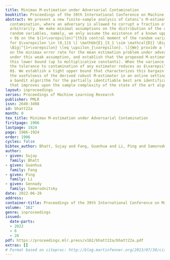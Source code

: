 ```yaml
---
title: Minimax M-estimation under Adversarial Contamination
booktitle: Proceedings of the 39th International Conference on Machine Learning
abstract: We present a new finite-sample analysis of Catoni’s M-estimator under adversarial
  contamination, where an adversary is allowed to corrupt a fraction of the samples
  arbitrarily. We make minimal assumptions on the distribution of the uncontaminated
  random variables, namely, we only assume the existence of a known upper bound $\upsilon_{\varepsilon}
  > 0$ on the $(1+\varepsilon)^{th}$ central moment of the random variables, namely,
  for $\varepsilon \in (0,1]$ \[ \mathbb{E}_{X_1 \sim \mathcal{D}} \Big| X_1 - \mu
  \Big|^{1+\varepsilon} \leq \upsilon_{\varepsilon}. \]{We} provide a lower bound
  on the minimax error rate for the mean estimation problem under adversarial corruption
  under this weak assumption, and establish that the proposed M-estimator achieves
  this lower bound (up to multiplicative constants). When the variance is infinite,
  the tolerance to contamination of any estimator reduces as $\varepsilon \downarrow
  0$. We establish a tight upper bound that characterizes this bargain. To illustrate
  the usefulness of the derived robust M-estimator in an online setting, we present
  a bandit algorithm for the partially identifiable best arm identification problem
  that improves upon the sample complexity of the state of the art algorithms.
layout: inproceedings
series: Proceedings of Machine Learning Research
publisher: PMLR
issn: 2640-3498
id: bhatt22a
month: 0
tex_title: Minimax M-estimation under Adversarial Contamination
firstpage: 1906
lastpage: 1924
page: 1906-1924
order: 1906
cycles: false
bibtex_author: Bhatt, Sujay and Fang, Guanhua and Li, Ping and Samorodnitsky, Gennady
author:
- given: Sujay
  family: Bhatt
- given: Guanhua
  family: Fang
- given: Ping
  family: Li
- given: Gennady
  family: Samorodnitsky
date: 2022-06-28
address:
container-title: Proceedings of the 39th International Conference on Machine Learning
volume: '162'
genre: inproceedings
issued:
  date-parts:
  - 2022
  - 6
  - 28
pdf: https://proceedings.mlr.press/v162/bhatt22a/bhatt22a.pdf
extras: []
# Format based on citeproc: http://blog.martinfenner.org/2013/07/30/citeproc-yaml-for-bibliographies/
---
```

